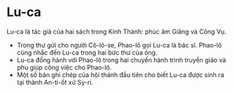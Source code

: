 # Lu-ca

Lu-ca là tác giả của hai sách trong Kinh Thánh: phúc âm Giăng và Công Vụ.
- Trong thư gửi cho người Cô-lô-se, Phao-lô gọi Lu-ca là bác sĩ. Phao-lô cũng nhắc đến Lu-ca trong hai bức thư của ông. 
- Lu-ca đồng hành với Phao-lô trong hai chuyến hành trình truyền giáo và phụ giúp công việc cho Phao-lô.  
- Một số bản ghi chép của hội thánh đầu tiên cho biết Lu-ca được sinh ra tại thành An-ti-ốt xứ Sy-ri.

